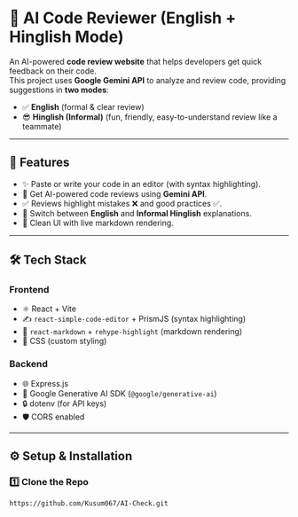 # 🤖 AI Code Reviewer (English + Hinglish Mode)

An AI-powered **code review website** that helps developers get quick feedback on their code.  
This project uses **Google Gemini API** to analyze and review code, providing suggestions in **two modes**:
- ✅ **English** (formal & clear review)  
- 😎 **Hinglish (Informal)** (fun, friendly, easy-to-understand review like a teammate)

---

## 🚀 Features
- ✨ Paste or write your code in an editor (with syntax highlighting).  
- 🤖 Get AI-powered code reviews using **Gemini API**.  
- ✅ Reviews highlight mistakes ❌ and good practices ✅.  
- 🔀 Switch between **English** and **Informal Hinglish** explanations.  
- 🎨 Clean UI with live markdown rendering.

---

## 🛠️ Tech Stack
### Frontend
- ⚛️ React + Vite  
- ✍️ `react-simple-code-editor` + PrismJS (syntax highlighting)  
- 📄 `react-markdown` + `rehype-highlight` (markdown rendering)  
- 🎨 CSS (custom styling)

### Backend
- 🌐 Express.js  
- 🔑 Google Generative AI SDK (`@google/generative-ai`)  
- 🔒 dotenv (for API keys)  
- 🛡️ CORS enabled  

---

## ⚙️ Setup & Installation

### 1️⃣ Clone the Repo
```bash
https://github.com/Kusum067/AI-Check.git
